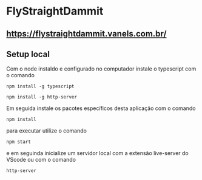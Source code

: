 # FlyStraightDammit

## https://flystraightdammit.vanels.com.br/


## Setup local

Com o node instaldo e configurado no computador instale o typescript com o comando

``` npm install -g typescript ```

``` npm install -g http-server ```

Em seguida instale os pacotes específicos desta aplicação com o comando

``` npm install ```

para executar utilize o comando

```npm start```

e em seguinda inicialize um servidor local com a extensão live-server do VScode ou com o comando 

``` http-server ```

